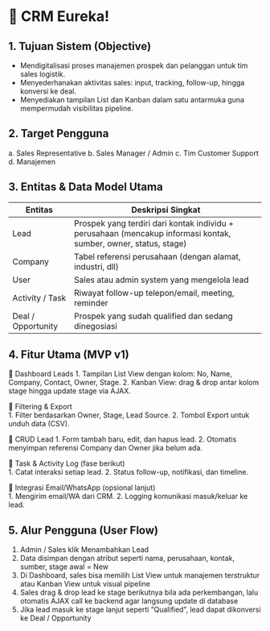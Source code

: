 # 🧩 CRM Eureka!

## 1. Tujuan Sistem (Objective)
   * Mendigitalisasi proses manajemen prospek dan pelanggan untuk tim sales logistik.
   * Menyederhanakan aktivitas sales: input, tracking, follow-up, hingga konversi ke deal.
   * Menyediakan tampilan List dan Kanban dalam satu antarmuka guna mempermudah visibilitas pipeline.

## 2. Target Pengguna
   a. Sales Representative
   b. Sales Manager / Admin
   c. Tim Customer Support
   d. Manajemen
	
## 3. Entitas & Data Model Utama

| Entitas            | Deskripsi Singkat                                                                 |
|--------------------|-----------------------------------------------------------------------------------|
| Lead               | Prospek yang terdiri dari kontak individu + perusahaan (mencakup informasi kontak, sumber, owner, status, stage) |
| Company            | Tabel referensi perusahaan (dengan alamat, industri, dll)                         |
| User               | Sales atau admin system yang mengelola lead                                       |
| Activity / Task    | Riwayat follow-up telepon/email, meeting, reminder                                |
| Deal / Opportunity | Prospek yang sudah qualified dan sedang dinegosiasi                               |
	
## 4. Fitur Utama (MVP v1)	
🔹 Dashboard Leads
    1. Tampilan List View dengan kolom: No, Name, Company, Contact, Owner, Stage.
    2. Kanban View: drag & drop antar kolom stage hingga update stage via AJAX.
	
🔹 Filtering & Export	
    1. Filter berdasarkan Owner, Stage, Lead Source.
    2. Tombol Export untuk unduh data (CSV).
	
🔹 CRUD Lead	
    1. Form tambah baru, edit, dan hapus lead.
    2. Otomatis menyimpan referensi Company dan Owner jika belum ada.
	
🔹 Task & Activity Log (fase berikut)	
    1. Catat interaksi setiap lead.
    2. Status follow-up, notifikasi, dan timeline.
	
🔹 Integrasi Email/WhatsApp (opsional lanjut)	
    1. Mengirim email/WA dari CRM.
    2. Logging komunikasi masuk/keluar ke lead.
	
## 5. Alur Pengguna (User Flow)
   1. Admin / Sales klik Menambahkan Lead
   2. Data disimpan dengan atribut seperti nama, perusahaan, kontak, sumber, stage awal = New
   3. Di Dashboard, sales bisa memilih List View untuk manajemen terstruktur atau Kanban View untuk visual pipeline
   4. Sales drag & drop lead ke stage berikutnya bila ada perkembangan, lalu otomatis AJAX call ke backend agar langsung update di database
   5. Jika lead masuk ke stage lanjut seperti “Qualified”, lead dapat dikonversi ke Deal / Opportunity
